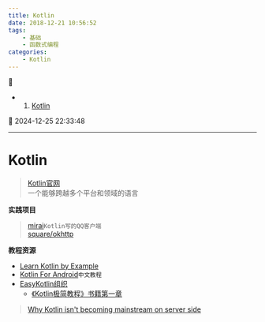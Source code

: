 ```yaml
---
title: Kotlin
date: 2018-12-21 10:56:52
tags: 
    - 基础
    - 函数式编程
categories: 
    - Kotlin
---
```


💠

- 1. [Kotlin](#kotlin)

💠 2024-12-25 22:33:48
****************************************
# Kotlin
> [Kotlin官网](https://kotlinlang.org/)  
> 一个能够跨越多个平台和领域的语言 

**实践项目**
> [mirai](https://github.com/mamoe/mirai)`Kotlin写的QQ客户端`  
> [square/okhttp](https://github.com/square/okhttp)  

**教程资源**
- [Learn Kotlin by Example](https://play.kotlinlang.org/byExample/overview)
- [Kotlin For Android](https://github.com/wangjiegulu/kotlin-for-android-developers-zh)`中文教程`
- [EasyKotlin组织](https://github.com/EasyKotlin)
    - [《Kotlin极简教程》书籍第一章](https://github.com/EasyKotlin/easy_kotlin_chapter_1)

> [Why Kotlin isn't becoming mainstream on server side ](https://www.reddit.com/r/Kotlin/comments/12o03tu/why_kotlin_isnt_becoming_mainstream_on_server_side/)



